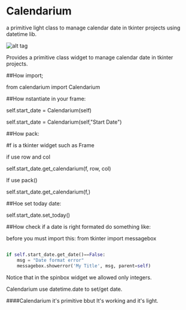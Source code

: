 # Calendarium
a primitive light class to manage calendar date in tkinter projects using datetime lib.

![alt tag](https://user-images.githubusercontent.com/5463566/63676221-c0a7ae00-c7ea-11e9-805b-b192f895806f.png)


Provides a primitive class widget to manage calendar date in tkinter projects.

##How import;

from calendarium import Calendarium

##How nstantiate in your frame:

self.start_date = Calendarium(self)

self.start_date = Calendarium(self,"Start Date")

##How pack:

#f is a tkinter widget such as Frame

if use row and col

self.start_date.get_calendarium(f, row, col)

If use pack()

self.start_date.get_calendarium(f,)

##Hoe set today date:

self.start_date.set_today()

##How check if a date is right formated do something like:

before you must import this:
from tkinter import messagebox

```python

if self.start_date.get_date()==False:
    msg = "Date format error"
    messagebox.showerror('My Title', msg, parent=self)
```


Notice that in the spinbox widget we allowed only integers.

Calendarium use datetime.date to set/get date.

####Calendarium it's primitive bbut It's working and it's light.


